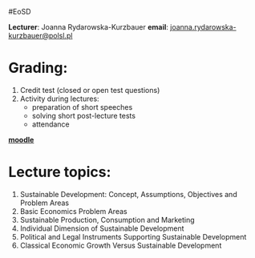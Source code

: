#EoSD 

**Lecturer**: Joanna Rydarowska-Kurzbauer
**email**: joanna.rydarowska-kurzbauer@polsl.pl

# Grading:
1. Credit test (closed or open test questions)
2. Activity during lectures:
	- preparation of short speeches
	- solving short post-lecture tests
	- attendance

[**moodle**](https://platforma.polsl.pl/rau2/course/view.php?id=1109)

# Lecture topics:
1. Sustainable Development: Concept, Assumptions, Objectives and Problem Areas
2. Basic Economics Problem Areas
3. Sustainable Production, Consumption and Marketing
4. Individual Dimension of Sustainable Development
5. Political and Legal Instruments Supporting Sustainable Development
6. Classical Economic Growth Versus Sustainable Development